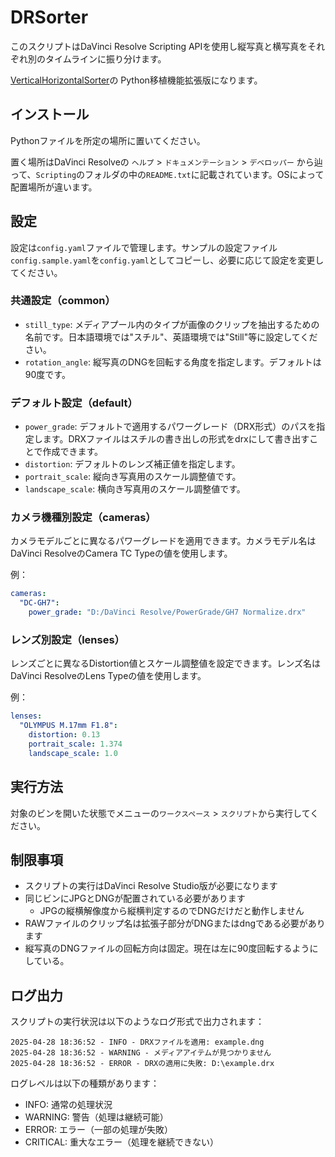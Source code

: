 # DRSorter

このスクリプトはDaVinci Resolve Scripting APIを使用し縦写真と横写真をそれぞれ別のタイムラインに振り分けます。

[VerticalHorizontalSorter](https://github.com/a-tak/VerticalHorizontalSorter)の Python移植機能拡張版になります。

## インストール

Pythonファイルを所定の場所に置いてください。

置く場所はDaVinci Resolveの `ヘルプ` > `ドキュメンテーション` > `デベロッパー` から辿って、`Scripting`のフォルダの中の`README.txt`に記載されています。OSによって配置場所が違います。

## 設定

設定は`config.yaml`ファイルで管理します。サンプルの設定ファイル`config.sample.yaml`を`config.yaml`としてコピーし、必要に応じて設定を変更してください。

### 共通設定（common）

- `still_type`: メディアプール内のタイプが画像のクリップを抽出するための名前です。日本語環境では"スチル"、英語環境では"Still"等に設定してください。
- `rotation_angle`: 縦写真のDNGを回転する角度を指定します。デフォルトは90度です。

### デフォルト設定（default）

- `power_grade`: デフォルトで適用するパワーグレード（DRX形式）のパスを指定します。DRXファイルはスチルの書き出しの形式をdrxにして書き出すことで作成できます。
- `distortion`: デフォルトのレンズ補正値を指定します。
- `portrait_scale`: 縦向き写真用のスケール調整値です。
- `landscape_scale`: 横向き写真用のスケール調整値です。

### カメラ機種別設定（cameras）

カメラモデルごとに異なるパワーグレードを適用できます。カメラモデル名はDaVinci ResolveのCamera TC Typeの値を使用します。

例：
```yaml
cameras:
  "DC-GH7":
    power_grade: "D:/DaVinci Resolve/PowerGrade/GH7 Normalize.drx"
```

### レンズ別設定（lenses）

レンズごとに異なるDistortion値とスケール調整値を設定できます。レンズ名はDaVinci ResolveのLens Typeの値を使用します。

例：
```yaml
lenses:
  "OLYMPUS M.17mm F1.8":
    distortion: 0.13
    portrait_scale: 1.374
    landscape_scale: 1.0
```

## 実行方法

対象のビンを開いた状態でメニューの`ワークスペース` > `スクリプト`から実行してください。

## 制限事項

* スクリプトの実行はDaVinci Resolve Studio版が必要になります
* 同じビンにJPGとDNGが配置されている必要があります
  * JPGの縦横解像度から縦横判定するのでDNGだけだと動作しません
* RAWファイルのクリップ名は拡張子部分がDNGまたはdngである必要があります
* 縦写真のDNGファイルの回転方向は固定。現在は左に90度回転するようにしている。

## ログ出力

スクリプトの実行状況は以下のようなログ形式で出力されます：

```
2025-04-28 18:36:52 - INFO - DRXファイルを適用: example.dng
2025-04-28 18:36:52 - WARNING - メディアアイテムが見つかりません
2025-04-28 18:36:52 - ERROR - DRXの適用に失敗: D:\example.drx
```

ログレベルは以下の種類があります：
- INFO: 通常の処理状況
- WARNING: 警告（処理は継続可能）
- ERROR: エラー（一部の処理が失敗）
- CRITICAL: 重大なエラー（処理を継続できない）
